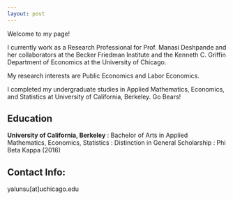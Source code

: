 ```yaml
---
layout: post
---
```


Welcome to my page! 

I currently work as a Research Professional for Prof. Manasi Deshpande and her collaborators at the Becker Friedman Institute and the Kenneth C. Griffin Department of Economics at the University of Chicago.

My research interests are Public Economics and Labor Economics. 

I completed my undergraduate studies in Applied Mathematics, Economics, and Statistics at University of California, Berkeley. Go Bears!

## Education
__University of California, Berkeley__ 
  : Bachelor of Arts in Applied Mathematics, Economics, Statistics
  : Distinction in General Scholarship
  : Phi Beta Kappa (2016)

## Contact Info:
   yalunsu[at]uchicago.edu
